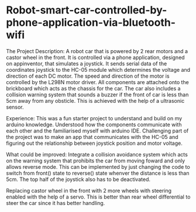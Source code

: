 # Robot-smart-car-controlled-by-phone-application-via-bluetooth-wifi

The Project Description:
A robot car that is powered by 2 rear motors and a castor wheel in the front. It is controlled via a phone application, designed on appinventor, that simulates a 
joystick. It sends serial data of the coordinates joystick to the HC-05 module which determines the voltage and direction of each DC motor. The speed and direction of the motor
is controlled by the L298N motor driver. All components are attached onto the brickboard which acts as the chassis for the car. The car also includes a collision warning system 
that sounds a buzzer if the front of car is less than 5cm away from any obsticle. This is achieved with the help of a ultrasonic sensor.

Experience:
This was a fun starter project to understand and build on my arduino knowledge. Understood how the components communicate with each other and the familiarised myself with 
arduino IDE. Challenging part of the project was to make an app that communicates with the HC-05 and figuring out the relationship between joystick position and motor voltage.

What could be improved:
Integrate a collision avoidance system which acts on the warning system that prohibits the car from moving foward and only allows reverse mode. This can be implemented by just
changing the code to switch from front() state to reverse() state whenver the distance is less than 5cm. The top half of the joystick also has to be deactivated.

Replacing castor wheel in the front with 2 more wheels with steering enabled with the help of a servo. This is better than rear wheel differential to steer the car since it has 
better handling.
